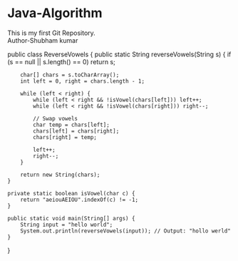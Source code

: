 # Java-Algorithm
This is my first Git Repository.
<br>
Author-Shubham kumar


public class ReverseVowels {
    public static String reverseVowels(String s) {
        if (s == null || s.length() == 0) return s;

        char[] chars = s.toCharArray();
        int left = 0, right = chars.length - 1;

        while (left < right) {
            while (left < right && !isVowel(chars[left])) left++;
            while (left < right && !isVowel(chars[right])) right--;

            // Swap vowels
            char temp = chars[left];
            chars[left] = chars[right];
            chars[right] = temp;

            left++;
            right--;
        }

        return new String(chars);
    }

    private static boolean isVowel(char c) {
        return "aeiouAEIOU".indexOf(c) != -1;
    }

    public static void main(String[] args) {
        String input = "hello world";
        System.out.println(reverseVowels(input)); // Output: "hollo werld"
    }
}

